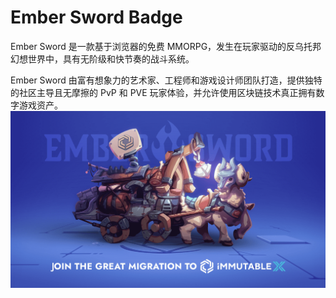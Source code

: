 # Ember Sword Badge

Ember Sword 是一款基于浏览器的免费 MMORPG，发生在玩家驱动的反乌托邦幻想世界中，具有无阶级和快节奏的战斗系统。

 Ember Sword 由富有想象力的艺术家、工程师和游戏设计师团队打造，提供独特的社区主导且无摩擦的 PvP 和 PVE 玩家体验，并允许使用区块链技术真正拥有数字游戏资产。![tpbf66xok6791](tpbf66xok6791.png)
